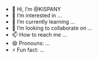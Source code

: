 - 👋 Hi, I’m @KISPANY
- 👀 I’m interested in ...
- 🌱 I’m currently learning ...
- 💞️ I’m looking to collaborate on ...
- 📫 How to reach me ...
- 😄 Pronouns: ...
- ⚡ Fun fact: ...

<!---
KISPANY/KISPANY is a ✨ special ✨ repository because its `README.md` (this file) appears on your GitHub profile.
You can click the Preview link to take a look at your changes.
--->

